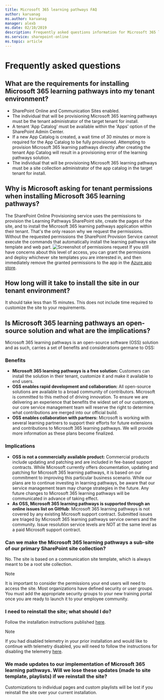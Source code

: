 ```yaml
---
title: Microsoft 365 learning pathways FAQ
author: karuanag
ms.author: karuanag
manager: alexb
ms.date: 02/10/2019
description: Frequently asked questions information for Microsoft 365 learning pathways 
ms.service: sharepoint-online
ms.topic: article
---
```


# Frequently asked questions

## What are the requirements for installing Microsoft 365 learning pathways into my tenant environment?

- SharePoint Online and Communication Sites enabled.
- The individual that will be provisioning Microsoft 365 learning pathways must be the tenant administrator of the target tenant for install.
- A tenant 'App Catalog' must be available within the 'Apps' option of the SharePoint Admin Center.
- If a new App Catalog is created, a wait time of 30 minutes or more is required for the App Catalog to be fully provisioned. Attempting to provision Microsoft 365 learning pathways directly after creating the tenant App Catalog will result in a provisioning error of the learning pathways solution.
- The individual that will be provisioning Microsoft 365 learning pathways must be a site collection administrator of the app catalog in the target tenant for install.

## Why is Microsoft asking for tenant permissions when installing Microsoft 365 learning pathways?

The SharePoint Online Provisioning service uses the permissions to provision the Learning Pathways SharePoint site, create the pages of the site, and to install the Microsoft 365 learning pathways application within their tenant. That's the only reason why we request the permissions. Without the requested permissions the SharePoint Provision Service cannot execute the commands that automatically install the learning pathways site template and web part.
![Screenshot of permissions request](media/faqs-permissions-request-screenshot.png "Permissions request")
If you still have concerns about this level of access, you can grant the permissions and deploy whichever site templates you are interested in, and then immediately remove the granted permissions to the app in the [Azure app store](https://myapps.microsoft.com).

## How long will it take to install the site in our tenant environment?

It should take less than 15 minutes. This does not include time required to customize the site to your requirements.

## Is Microsoft 365 learning pathways an open-source solution and what are the implications?

Microsoft 365 learning pathways is an open-source software (OSS) solution and as such, carries a set of benefits and considerations germane to OSS:

### Benefits 

- **Microsoft 365 learning pathways is a free solution:** Customers can install the solution in their tenant, customize it and make it available to end users.
- **OSS enables rapid development and collaboration:** All open-source solutions are available to a broad community of contributors. Microsoft is committed to this method of driving innovation. To ensure we are delivering an experience that benefits the widest set of our customers, our core service management team will reserve the right to determine what contributions are merged into our official build.  
- **OSS enables collaboration with partners:** Microsoft is working with several learning partners to support their efforts for future extensions and contributions to Microsoft 365 learning pathways. We will provide more information as these plans become finalized.

### Implications

- **OSS is not a commercially available product:** Commercial products include updating and patching and are included in fee-based support contracts. While Microsoft currently offers documentation, updating and patching for Microsoft 365 learning pathways, it is based on our commitment to improving this particular business scenario. While our plans are to continue investing in learning pathways, be aware that our service management team may change strategies in the future. Any future changes to Microsoft 365 learning pathways will be communicated in advance of taking effect.
- **As OSS, Microsoft 365 learning pathways is supported through an online issues list on GitHub**: Microsoft 365 learning pathways is not covered by any existing Microsoft support contract. Submitted issues are triaged by Microsoft 365 learning pathways service owners and the community. Issue resolution service levels are NOT at the same level as a paid Microsoft support contract.  

### Can we make the Microsoft 365 learning pathways a sub-site of our primary SharePoint site collection?

No. The site is based on a communication site template, which is always meant to be a root site collection.

> [!NOTE]
> It is important to consider the permissions your end users will need to access the site. Most organizations have defined security or user groups. You must add the appropriate security groups to your new training portal once you are ready to launch it to your employee community.

### I need to reinstall the site; what should I do?

Follow the installation instructions published [here](custom_provision.md).

> [!NOTE]
> If you had disabled telemetry in your prior installation and would like to continue with telemetry disabled, you will need to follow the instructions for disabling the telemetry [here](https://github.com/pnp/custom-learning-office-365/blob/a7168c97a76e0b4122e3ddfc530f6a10c724c3e1/installation/README.md).

### We made updates to our implementation of Microsoft 365 learning pathways. Will we lose these updates (made to site template, playlists) if we reinstall the site?

Customizations to individual pages and custom playlists will be lost if you reinstall the site over your current installation.  
